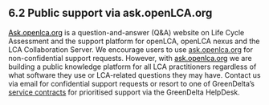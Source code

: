 <style>
    /* initialise the counter */
    body { counter-reset: figureCounter;
    counter-reset: h1counter h2counter h3counter h4counter h5counter h6counter;
     }
    /* increment the counter for every instance of a figure even if it doesn't have a caption */
    figure { counter-increment: figureCounter; text-align: center}
    /* prepend the counter to the figcaption content */
    figure figcaption:before {
        content: "Figure 6-2-" counter(figureCounter) ": "
    }
    /* increment the counter for every instance of a table even if it doesn't have a caption */
    table { counter-increment: tableCounter; }
    /* prepend the counter to the figcaption content */
    caption:before {
        content: "Table 6-2-" counter(tableCounter) ": ";
    }
    /* create padding between table cells*/
    th, td {
        padding: 15px;
    }
</style>

<h2 id="header-6-2">6.2	Public support via ask.openLCA.org </h2>

<a href="https://ask.openlca.org" style="color: #000000;">Ask.openlca.org</a> is a question-and-answer (Q&A) website on Life Cycle Assessment and the support platform for openLCA, openLCA nexus and the LCA Collaboration Server. We encourage users to use <a href="https://ask.openlca.org"><u>ask.openlca.org</u></a> for non-confidential support requests. However, with <a href="https://ask.openlca.org" style="color: #000000;">ask.openlca.org</a> we are building a public knowledge platform for all LCA practitioners regardless of what software they use or LCA-related questions they may have. Contact us via email for confidential support requests or resort to one of GreenDelta’s <a href="https://www.openlca.org/helpdesk"> <u>service contracts</u></a> for prioritised support via the GreenDelta HelpDesk.